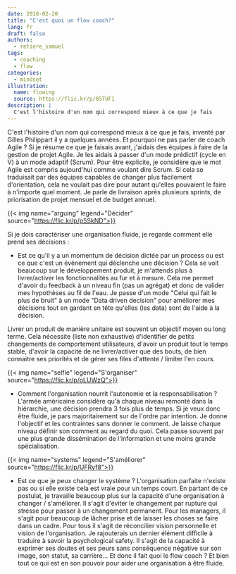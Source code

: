 ```yaml
---
date: 2018-02-20
title: "C'est quoi un flow coach?"
lang: fr
draft: false
authors:
  - retiere_samuel
tags:
  - coaching
  - flow
categories:
  - mindset
illustration:
  name: flowing
  source: https://flic.kr/p/85TUF1
description: |
  C'est l'histoire d'un nom qui correspond mieux à ce que je fais
---
```


C'est l'histoire d'un nom qui correspond mieux à ce que je fais, inventé par Gilles Philippart il y a quelques années. Et pourquoi ne pas parler de coach Agile ? Si je résume ce que je faisais avant, j'aidais des équipes à faire de la gestion de projet Agile. Je les aidais à passer d'un mode prédictif (cycle en V) à un mode adaptif (Scrum). Pour être explicite, je considère que le mot Agile est compris aujourd'hui comme voulant dire Scrum. Si cela se traduisait par des équipes capables de changer plus facilement d'orientation, cela ne voulait pas dire pour autant qu'elles pouvaient le faire à n'importe quel moment. Je parle de livraison après plusieurs sprints, de priorisation de projet mensuel et de budget annuel.

{{< img name="arguing" legend="Décider" source="https://flic.kr/p/p5SkND">}}

 Si je dois caractériser une organisation fluide, je regarde comment elle prend ses décisions :
- Est ce qu'il y a un momentum de décision dictée par un process ou est ce que c'est un évènement qui déclenche une décision ?
Cela se voit beaucoup sur le développement produit, je m'attends plus à livrer/activer les fonctionnalités au fur et à mesure. Cela me permet d'avoir du feedback à un niveau fin (pas un agrégat) et donc de valider mes hypothèses au fil de l'eau. Je passe d'un mode "Celui qui fait le plus de bruit" à un mode "Data driven decision" pour améliorer mes décisions tout en gardant en tête qu'elles (les data) sont de l'aide à la décision.

 Livrer un produit de manière unitaire est souvent un objectif moyen ou long terme. Cela nécessite (liste non exhaustive) d'identifier de petits changements de comportement utilisateurs, d'avoir un produit tout le temps stable, d'avoir la capacité de ne livrer/activer que des bouts, de bien connaitre ses priorités et de gérer ses files d'attente / limiter l'en cours.

{{< img name="selfie" legend="S'organiser" source="https://flic.kr/p/oLUWzQ">}}

- Comment l'organisation nourrit l'autonomie et la responsabilisation ? 
L'armée américaine considère qu'à chaque niveau remonté dans la hiérarchie, une décision prendra 3 fois plus de temps. Si je veux donc être fluide, je pars majoritairement sur de l'ordre par intention. Je donne l'objectif et les contraintes sans donner le comment.  Je laisse chaque niveau définir son comment au regard du quoi. Cela passe souvent par une plus grande dissémination de l'information et une moins grande spécialisation.

{{< img name="systems" legend="S'améliorer" source="https://flic.kr/p/UFRyf8">}}

- Est ce que je peux changer le système ? 
L'organisation parfaite n'existe pas ou si elle existe cela est vraie pour un temps court. En partant de ce postulat, je travaille beaucoup plus sur la capacité d'une organisation à changer / s'améliorer. Il s'agit d'éviter le changement par rupture qui stresse pour passer à un changement permanent. Pour les managers, il s'agit pour beaucoup de lâcher prise et de laisser les choses se faire dans un cadre. Pour tous il s'agit de réconcilier vision personnelle et vision de l'organisation. Je rajouterais un dernier élément difficile à traduire à savoir la psychological safety. Il s'agit de la capacité à exprimer ses doutes et ses peurs sans conséquence négative sur son image, son statut, sa carrière...
Et donc il fait quoi le flow coach ? Et bien tout ce qui est en son pouvoir pour aider une organisation à être fluide.